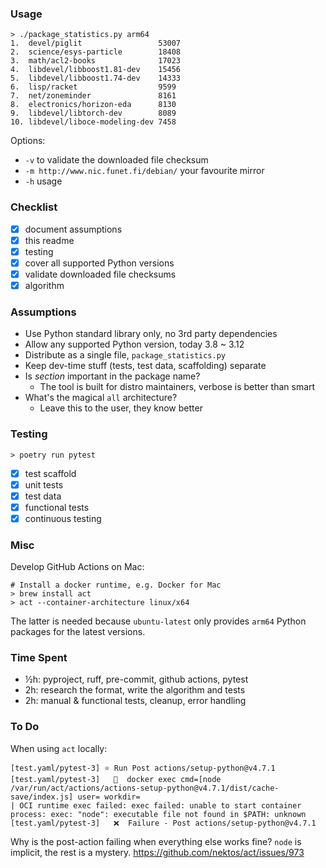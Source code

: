 ### Usage

```command
> ./package_statistics.py arm64
1.  devel/piglit                 53007
2.  science/esys-particle        18408
3.  math/acl2-books              17023
4.  libdevel/libboost1.81-dev    15456
5.  libdevel/libboost1.74-dev    14333
6.  lisp/racket                  9599
7.  net/zoneminder               8161
8.  electronics/horizon-eda      8130
9.  libdevel/libtorch-dev        8089
10. libdevel/liboce-modeling-dev 7458
```

Options:
- `-v` to validate the downloaded file checksum
- `-m http://www.nic.funet.fi/debian/` your favourite mirror
- `-h` usage

### Checklist

- [x] document assumptions
- [x] this readme
- [x] testing
- [x] cover all supported Python versions
- [x] validate downloaded file checksums
- [x] algorithm

### Assumptions

- Use Python standard library only, no 3rd party dependencies
- Allow any supported Python version, today 3.8 ~ 3.12
- Distribute as a single file, `package_statistics.py`
- Keep dev-time stuff (tests, test data, scaffolding) separate
- Is *section* important in the package name?
  - The tool is built for distro maintainers, verbose is better than smart
- What's the magical `all` architecture?
  - Leave this to the user, they know better

### Testing

```command
> poetry run pytest
```

- [x] test scaffold
- [x] unit tests
- [x] test data
- [x] functional tests
- [x] continuous testing

### Misc

Develop GitHub Actions on Mac:

```command
# Install a docker runtime, e.g. Docker for Mac
> brew install act
> act --container-architecture linux/x64
```

The latter is needed because `ubuntu-latest` only provides `arm64` Python packages for the latest versions.

### Time Spent

* ½h: pyproject, ruff, pre-commit, github actions, pytest
* 2h: research the format, write the algorithm and tests
* 2h: manual & functional tests, cleanup, error handling

### To Do

When using `act` locally:

```
[test.yaml/pytest-3] ⭐ Run Post actions/setup-python@v4.7.1
[test.yaml/pytest-3]   🐳  docker exec cmd=[node /var/run/act/actions/actions-setup-python@v4.7.1/dist/cache-save/index.js] user= workdir=
| OCI runtime exec failed: exec failed: unable to start container process: exec: "node": executable file not found in $PATH: unknown
[test.yaml/pytest-3]   ❌  Failure - Post actions/setup-python@v4.7.1
```

Why is the post-action failing when everything else works fine?
`node` is implicit, the rest is a mystery.
https://github.com/nektos/act/issues/973
